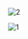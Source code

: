 ![2](https://user-images.githubusercontent.com/93393815/147854867-746b2b19-f2e6-4d40-927d-6b705f035232.jpg)

![1](https://user-images.githubusercontent.com/93393815/147854631-35326771-3d11-4d02-8121-37acb0bff6b2.jpg)
